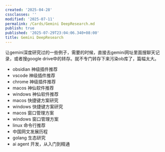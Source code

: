 ```yaml
---
created: '2025-04-28'
cssclasses: ''
modified: '2025-07-11'
permalink: /Cards/Gemini DeepResearch.md
publish: true
published: '2025-07-29T23:04:06.340+08:00'
title: Gemini DeepResearch
---
```

让gemini深度研究过的一些例子，需要的时候，直接去gemini网址里面搜聊天记录，或者搜google drive中的转存。就不专门转存下来污染ob库了，篇幅太大。

- obsidian 神级插件推荐
- vscode 神级插件推荐
- chrome 神级插件推荐
- macos 神仙软件推荐
- windows 神仙软件推荐
- macos 快捷键方案研究
- windows 快捷键方案研究
- macos 窗口管理方案
- windows 窗口管理方案
- linux 命令行推荐
- 中国网文发展历程
- golang 生态研究
- ai agent 开发，从入门到精通
